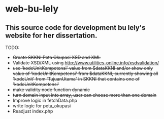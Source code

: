 # web-bu-lely

## This source code for development bu lely's website for her dissertation.

TODO:
- ~~Create SKKNI Peta Okupasi XSD and XML~~
- ~~Validate XSD/XML using http://www.utilities-online.info/xsdvalidation/~~
- ~~use 'kodeUnitKompetensi' value from $dataKKNI and/or show only value of 'kodeUnitKompetensi' from $dataKKNI, currently showing all 'kodeUnit' from  'TujuanUtama' in SKKNI that contains one of 'kodeUnitKompetensi'~~
- ~~make validity node function dynamic~~
- ~~turn domain input into array, user can choose more than one domain~~
- Improve logic in fetchData.php
- write logic for peta_okupasi
- Readjust index.php
